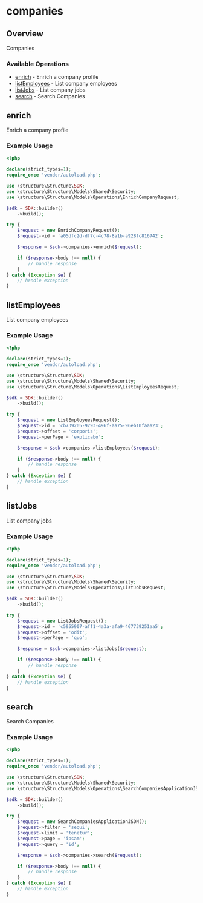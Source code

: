 # companies

## Overview

Companies

### Available Operations

* [enrich](#enrich) - Enrich a company profile
* [listEmployees](#listemployees) - List company employees
* [listJobs](#listjobs) - List company jobs
* [search](#search) - Search Companies

## enrich

Enrich a company profile

### Example Usage

```php
<?php

declare(strict_types=1);
require_once 'vendor/autoload.php';

use \structure\Structure\SDK;
use \structure\Structure\Models\Shared\Security;
use \structure\Structure\Models\Operations\EnrichCompanyRequest;

$sdk = SDK::builder()
    ->build();

try {
    $request = new EnrichCompanyRequest();
    $request->id = 'a05dfc2d-df7c-4c78-8a1b-a928fc816742';

    $response = $sdk->companies->enrich($request);

    if ($response->body !== null) {
        // handle response
    }
} catch (Exception $e) {
    // handle exception
}
```

## listEmployees

List company employees

### Example Usage

```php
<?php

declare(strict_types=1);
require_once 'vendor/autoload.php';

use \structure\Structure\SDK;
use \structure\Structure\Models\Shared\Security;
use \structure\Structure\Models\Operations\ListEmployeesRequest;

$sdk = SDK::builder()
    ->build();

try {
    $request = new ListEmployeesRequest();
    $request->id = 'cb739205-9293-496f-aa75-96eb10faaa23';
    $request->offset = 'corporis';
    $request->perPage = 'explicabo';

    $response = $sdk->companies->listEmployees($request);

    if ($response->body !== null) {
        // handle response
    }
} catch (Exception $e) {
    // handle exception
}
```

## listJobs

List company jobs

### Example Usage

```php
<?php

declare(strict_types=1);
require_once 'vendor/autoload.php';

use \structure\Structure\SDK;
use \structure\Structure\Models\Shared\Security;
use \structure\Structure\Models\Operations\ListJobsRequest;

$sdk = SDK::builder()
    ->build();

try {
    $request = new ListJobsRequest();
    $request->id = 'c5955907-aff1-4a3a-afa9-467739251aa5';
    $request->offset = 'odit';
    $request->perPage = 'quo';

    $response = $sdk->companies->listJobs($request);

    if ($response->body !== null) {
        // handle response
    }
} catch (Exception $e) {
    // handle exception
}
```

## search

Search Companies

### Example Usage

```php
<?php

declare(strict_types=1);
require_once 'vendor/autoload.php';

use \structure\Structure\SDK;
use \structure\Structure\Models\Shared\Security;
use \structure\Structure\Models\Operations\SearchCompaniesApplicationJSON;

$sdk = SDK::builder()
    ->build();

try {
    $request = new SearchCompaniesApplicationJSON();
    $request->filter = 'sequi';
    $request->limit = 'tenetur';
    $request->page = 'ipsam';
    $request->query = 'id';

    $response = $sdk->companies->search($request);

    if ($response->body !== null) {
        // handle response
    }
} catch (Exception $e) {
    // handle exception
}
```
